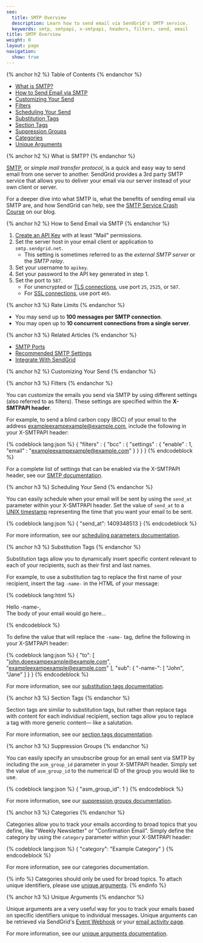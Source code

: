 ```yaml
---
seo:
  title: SMTP Overview
  description: Learn how to send email via SendGrid's SMTP service.
  keywords: smtp, smtpapi, x-smtpapi, headers, filters, send, email
title: SMTP Overview
weight: 0
layout: page
navigation:
  show: true
---
```


{% anchor h2 %}
Table of Contents
{% endanchor %}

* [What is SMTP?](#-What-is-SMTP)
* [How to Send Email via SMTP](#-How-to-Send-Email-via-SMTP)
* [Customizing Your Send](#-Customizing-Your-Send)
* [Filters](#-Filters)
* [Scheduling Your Send](#-Scheduling-Your-Send)
* [Substitution Tags](#-Substitution-Tags)
* [Section Tags](#-Section-Tags)
* [Suppression Groups](#-Suppression-Groups)
* [Categories](#-Categories)
* [Unique Arguments](#-Unique-Arguments)

{% anchor h2 %}
What is SMTP?
{% endanchor %}

[SMTP]({{root_url}}/Glossary/smtp.html), or _simple mail transfer protocol_, is a quick and easy way to send email from one server to another. SendGrid provides a 3rd party SMTP service that allows you to deliver your email via our server instead of your own client or server.

For a deeper dive into what SMTP is, what the benefits of sending email via SMTP are, and how SendGrid can help, see the [SMTP Service Crash Course](https://sendgrid.com/blog/smtp-service-crash-course/) on our blog.

{% anchor h2 %}
How to Send Email via SMTP
{% endanchor %}

1. [Create an API Key](https://app.sendgrid.com/settings/api_keys) with at least "Mail" permissions.
2. Set the server host in your email client or application to `smtp.sendgrid.net`.
    * This setting is sometimes referred to as the _external SMTP server_ or the _SMTP relay_.
3. Set your username to `apikey`.
4. Set your password to the API key generated in step 1.
5. Set the port to `587`.
    * For unencrypted or [TLS connections]({{root_url}}/Classroom/Basics/Email_Infrastructure/ssl_vs_tls.html), use port `25`, `2525`, or `587`.
    * For [SSL connections]({{root_url}}/Classroom/Basics/Email_Infrastructure/ssl_vs_tls.html), use port `465`.

{% anchor h3 %}
Rate Limits
{% endanchor %}

* You may send up to **100 messages per SMTP connection**.
* You may open up to **10 concurrent connections from a single server**.

{% anchor h3 %}
Related Articles
{% endanchor %}

* [SMTP Ports]({{root_url}}/Classroom/Basics/Email_Infrastructure/smtp_ports.html)
* [Recommended SMTP Settings]({{root_url}}/Classroom/Basics/Email_Infrastructure/recommended_smtp_settings.html)
* [Integrate With SendGrid]({{root_url}}/Integrate/index.html)

{% anchor h2 %}
Customizing Your Send
{% endanchor %}

{% anchor h3 %}
Filters
{% endanchor %}

You can customize the emails you send via SMTP by using different settings (also referred to as filters). These settings are specified within the **X-SMTPAPI header**.

For example, to send a blind carbon copy (BCC) of your email to the address exampleexampexample@example.com, include the following in your X-SMTPAPI header:

{% codeblock lang:json %}
{
  "filters" : {
    "bcc" : {
      "settings" : {
        "enable" : 1,
        "email" : "exampleexampexample@example.com"
      }
    }
  }
}
{% endcodeblock %}

For a complete list of settings that can be enabled via the X-SMTPAPI header, see our [SMTP documentation]({{root_url}}/API_Reference/SMTP_API/apps.html).

{% anchor h3 %}
Scheduling Your Send
{% endanchor %}

You can easily schedule when your email will be sent by using the `send_at` parameter within your X-SMTPAPI header. Set the value of `send_at` to a [UNIX timestamp](https://en.wikipedia.org/wiki/Unix_time) representing the time that you want your email to be sent.

{% codeblock lang:json %}
{
  "send_at": 1409348513
}
{% endcodeblock %}

For more information, see our [scheduling parameters documentation]({{root_url}}/API_Reference/SMTP_API/scheduling_parameters.html).

{% anchor h3 %}
Substitution Tags
{% endanchor %}

Substitution tags allow you to dynamically insert specific content relevant to each of your recipients, such as their first and last names.

For example, to use a substitution tag to replace the first name of your recipient, insert the tag `-name-` in the HTML of your message:

{% codeblock lang:html %}
<html>
  <head></head>
  <body>
    <p>Hello -name-,<br>
        The body of your email would go here...
    </p>
  </body>
</html>
{% endcodeblock %}

To define the value that will replace the `-name-` tag, define the following in your X-SMTPAPI header:

{% codeblock lang:json %}
{
  "to": [
    "john.doeexampexample@example.com",
    "exampleexampexample@example.com"
  ],
  "sub": {
    "-name-": [
      "John",
      "Jane"
    ]
  }
}
{% endcodeblock %}

For more information, see our [substitution tags documentation]({{root_url}}/API_Reference/SMTP_API/substitution_tags.html).

{% anchor h3 %}
Section Tags
{% endanchor %}

Section tags are similar to substitution tags, but rather than replace tags with content for each individual recipient, section tags allow you to replace a tag with more generic content— like a salutation.

For more information, see our [section tags documentation]({{root_url}}/API_Reference/SMTP_API/section_tags.html).

{% anchor h3 %}
Suppression Groups
{% endanchor %}

You can easily specify an unsubscribe group for an email sent via SMTP by including the `asm_group_id` parameter in your X-SMTPAPI header. Simply set the value of `asm_group_id` to the numerical ID of the group you would like to use.

{% codeblock lang:json %}
{
  "asm_group_id": 1
}
{% endcodeblock %}

For more information, see our [suppression groups documentation]({{root_url}}/API_Reference/SMTP_API/suppressions.html).

{% anchor h3 %}
Categories
{% endanchor %}

Categories allow you to track your emails according to broad topics that you define, like "Weekly Newsletter" or "Confirmation Email". Simply define the category by using the `category` parameter within your X-SMTPAPI header:

{% codeblock lang:json %}
{
  "category": "Example Category"
}
{% endcodeblock %}

For more information, see our categories documentation.

{% info %}
Categories should only be used for broad topics. To attach unique identifiers, please use [unique arguments]({{root_url}}/API_Reference/SMTP_API/unique_arguments.html).
{% endinfo %}

{% anchor h3 %}
Unique Arguments
{% endanchor %}

Unique arguments are a very useful way for you to track your emails based on specific identifiers unique to individual messages. Unique arguments can be retrieved via SendGrid's [Event Webhook]({{root_url}}/API_Reference/Webhooks/event.html) or your [email activity page]({{root_url}}/User_Guide/email_activity.html).

For more information, see our [unique arguments documentation]({{root_url}}/API_Reference/SMTP_API/unique_arguments.html).
